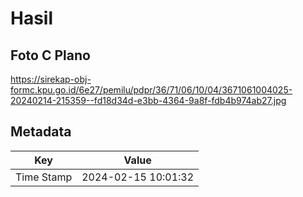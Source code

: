 # Hasil

## Foto C Plano

https://sirekap-obj-formc.kpu.go.id/6e27/pemilu/pdpr/36/71/06/10/04/3671061004025-20240214-215359--fd18d34d-e3bb-4364-9a8f-fdb4b974ab27.jpg


## Metadata

| Key        | Value               |
| ---------- | ------------------- |
| Time Stamp | 2024-02-15 10:01:32 |



